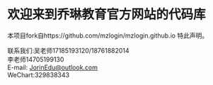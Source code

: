 # 欢迎来到乔琳教育官方网站的代码库
本项目fork自https://github.com/mzlogin/mzlogin.github.io 特此声明。

联系我们:吴老师17185193120/18761882014  
李老师14705199130  
E-mail: <JorinEdu@outlook.com>  
WeChart:329838343
